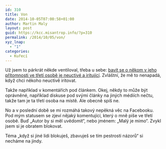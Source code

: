 ```yaml
---
id: 310
title: Von
date: 2014-10-05T07:00:58+01:00
author: Martin Maly
layout: post
guid: https://kcc.misantrop.info/?p=310
permalink: /2014/10/05/von/
xyz_lnap:
  - "1"
categories:
  - Kuřecí
---
```

Už jsem to párkrát někde ventiloval, třeba u sebe: [bavit se o někom v jeho přítomnosti ve třetí osobě je neuctivé a iritující](https://www.misantrop.info/nenapadne-diskusni-pohrdani-lupou/). Zvláštní, že mě to nenapadá, když chci někoho neuctivě iritovat.

Takže například v komentářích pod článkem. Okej, někdy to může být oprávněné, například diskuse pod svými články na jiných médiích nečtu, takže tam je ta třetí osoba na místě. Ale obecně spíš ne.

No a v poslední době se mi rozmáhá takový nepěkná věc na Facebooku. Pod mým statusem se zjeví nějaký komentující, který o mně píše ve třetí osobě. Buď &#8222;Autor by si měl uvědomit&#8220;, nebo jménem: &#8222;Malý je mimo&#8220;. Zvykl jsem si je obratem blokovat.

Téma &#8222;když si jiné lidi blokuješ, zbavuješ se tím pestrosti názorů&#8220; si necháme na jindy.